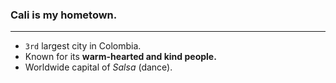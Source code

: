 ### Cali is my hometown.

---

- `3rd` largest city in Colombia.
- Known for its **warm-hearted and kind people.**
- Worldwide capital of _Salsa_ (dance).
